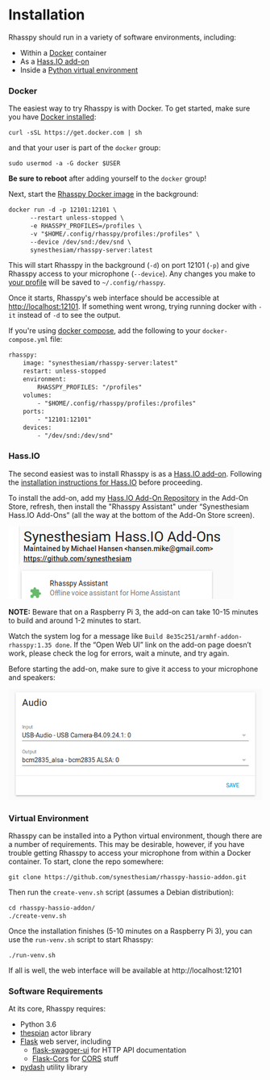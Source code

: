 # Installation

Rhasspy should run in a variety of software environments, including:

* Within a [Docker](https://www.docker.com/) container
* As a [Hass.IO add-on](https://www.home-assistant.io/addons/)
* Inside a [Python virtual environment](https://docs.python-guide.org/dev/virtualenvs/)

### Docker

The easiest way to try Rhasspy is with Docker. To get started, make sure you have [Docker installed](https://docs.docker.com/install/):

    curl -sSL https://get.docker.com | sh
    
and that your user is part of the `docker` group:

    sudo usermod -a -G docker $USER
    
**Be sure to reboot** after adding yourself to the `docker` group!

Next, start the [Rhasspy Docker image](https://hub.docker.com/r/synesthesiam/rhasspy-server) in the background:

    docker run -d -p 12101:12101 \
          --restart unless-stopped \
          -e RHASSPY_PROFILES=/profiles \
          -v "$HOME/.config/rhasspy/profiles:/profiles" \
          --device /dev/snd:/dev/snd \
          synesthesiam/rhasspy-server:latest
          
This will start Rhasspy in the background (`-d`) on port 12101 (`-p`) and give Rhasspy access to your microphone (`--device`). Any changes you make to [your profile](profiles.md) will be saved to `~/.config/rhasspy`.
          
Once it starts, Rhasspy's web interface should be accessible at [http://localhost:12101](http://localhost:12101). If something went wrong, trying running docker with `-it` instead of `-d` to see the output.

If you're using [docker compose](https://docs.docker.com/compose/), add the following to your `docker-compose.yml` file:

    rhasspy:
        image: "synesthesiam/rhasspy-server:latest"
        restart: unless-stopped
        environment:
            RHASSPY_PROFILES: "/profiles"
        volumes:
            - "$HOME/.config/rhasspy/profiles:/profiles"
        ports:
            - "12101:12101"
        devices:
            - "/dev/snd:/dev/snd"

### Hass.IO

The second easiest was to install Rhasspy is as a [Hass.IO add-on](https://www.home-assistant.io/addons/). Following the [installation instructions for Hass.IO](https://www.home-assistant.io/hassio/installation/) before proceeding.

To install the add-on, add my [Hass.IO Add-On Repository](https://github.com/synesthesiam/hassio-addons) in the Add-On Store, refresh, then install the "Rhasspy Assistant" under “Synesthesiam Hass.IO Add-Ons” (all the way at the bottom of the Add-On Store screen).

![Synesthesiam add-on store](img/hass-io-store.png)

**NOTE:** Beware that on a Raspberry Pi 3, the add-on can take 10-15 minutes to build and around 1-2 minutes to start.

Watch the system log for a message like `Build 8e35c251/armhf-addon-rhasspy:1.35 done`. If the “Open Web UI” link on the add-on page doesn’t work, please check the log for errors, wait a minute, and try again.

Before starting the add-on, make sure to give it access to your microphone and speakers:

![Audio settings for Hass.IO](img/hass-io-audio.png)


### Virtual Environment

Rhasspy can be installed into a Python virtual environment, though there are a number of requirements. This may be desirable, however, if you have trouble getting Rhasspy to access your microphone from within a Docker container. To start, clone the repo somewhere:

    git clone https://github.com/synesthesiam/rhasspy-hassio-addon.git
    
Then run the `create-venv.sh` script (assumes a Debian distribution):

    cd rhasspy-hassio-addon/
    ./create-venv.sh
    
Once the installation finishes (5-10 minutes on a Raspberry Pi 3), you can use the `run-venv.sh` script to start Rhasspy:

    ./run-venv.sh
    
If all is well, the web interface will be available at http://localhost:12101

### Software Requirements

At its core, Rhasspy requires:

* Python 3.6
* [thespian](https://pypi.org/project/thespian/) actor library
* [Flask](https://pypi.org/project/Flask/) web server, including
    * [flask-swagger-ui](https://pypi.org/project/flask-swagger-ui/) for HTTP API documentation
    * [Flask-Cors](https://pypi.org/project/Flask-Cors/) for [CORS](https://developer.mozilla.org/en-US/docs/Web/HTTP/CORS) stuff
* [pydash](https://pypi.org/project/pydash/) utility library
